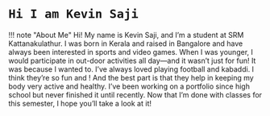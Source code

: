 # `Hi I am Kevin Saji`


!!! note "About Me"
	Hi! My name is Kevin Saji, and I’m a student at SRM Kattanakulathur. I was born in Kerala and raised in Bangalore and have always been interested in sports and video games. When I was younger, I would participate in out-door activities all day—and it wasn’t just for fun! It was because I wanted to. I’ve always loved playing football and kabaddi. I think they’re so fun and  ! And the best part is that they help in keeping my body very active and healthy. I’ve been working on a portfolio since high school but never finished it until recently. Now that I’m done with classes for this semester, I hope you’ll take a look at it!
